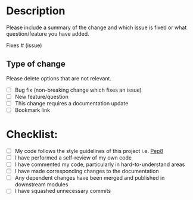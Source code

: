 # Description

Please include a summary of the change and which issue is fixed or what question/feature you have added.

Fixes # (issue)

## Type of change

Please delete options that are not relevant.

- [ ] Bug fix (non-breaking change which fixes an issue)
- [ ] New feature/question
- [ ] This change requires a documentation update
- [ ] Bookmark link

# Checklist:

- [ ] My code follows the style guidelines of this project i.e. [Pep8](https://www.python.org/dev/peps/pep-0008/)
- [ ] I have performed a self-review of my own code
- [ ] I have commented my code, particularly in hard-to-understand areas
- [ ] I have made corresponding changes to the documentation
- [ ] Any dependent changes have been merged and published in downstream modules
- [ ] I have squashed unnecessary commits

